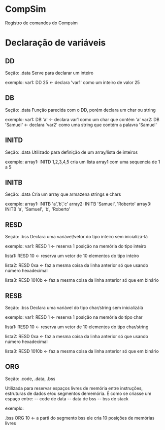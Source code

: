 # CompSim
Registro de comandos do Compsim

# Declaração de variáveis
## DD

Seção: .data
Serve para declarar um inteiro

exemplo: 
var1: DD 25 <- declara 'var1' como um inteiro de valor 25
## DB
Seção: .data
Função parecida com o DD, porém declara um char ou string

exemplo:
var1: DB 'a' <- declara var1 como um char que contém 'a'
var2: DB 'Samuel' <- declara 'var2' como uma string que contém a palavra 'Samuel'
## INITD
Seção: .data
Utilizado para definição de um array/lista de inteiros

exemplo:
array1: INITD 1,2,3,4,5 cria um lista array1 com uma sequencia de 1 a 5
## INITB

Seção: .data
Cria um array que armazena strings e chars

exemplo:
array1: INITB 'a','b','c'
array2: INITB 'Samuel', 'Roberto'
array3: INITB 'a', 'Samuel', 'b', 'Roberto'
## RESD
Seção: .bss
Declara uma variável/vetor do tipo inteiro sem inicializá-lá

exemplo:
var1: RESD 1 <- reserva 1 posição na memória do tipo inteiro

lista1: RESD 10 <- reserva um vetor de 10 elementos do tipo inteiro

lista2: RESD 0xa <- faz a mesma coisa da linha anterior só que usando número hexadecimal

lista3: RESD 1010b <- faz a mesma coisa da linha anterior só que em binário

## RESB

Seção: .bss
Declara uma variável do tipo char/string sem inicializálá

exemplo:
var1: RESD 1 <- reserva 1 posição na memória do tipo char

lista1: RESD 10 <- reserva um vetor de 10 elementos do tipo char/string

lista2: RESD 0xa <- faz a mesma coisa da linha anterior só que usando número hexadecimal

lista3: RESD 1010b <- faz a mesma coisa da linha anterior só que em binário

## ORG

Seção: .code, .data, .bss

Utilizada para reservar espaços livres de memória entre instruções, estruturas de dados e/ou segmentos dememória. É como se criasse um espaço entre:
-- code de data
-- data de bss
-- bss de stack

exemplo:

.bss
ORG 10 <- a parti do segmento bss ele cria 10 posições de memórias livres
